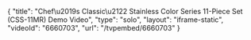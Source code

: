 {
    "title": "Chef\u2019s Classic\u2122 Stainless Color Series 11-Piece Set (CSS-11MR) Demo Video",
    "type": "solo",
    "layout": "iframe-static",
    "videoId": "6660703",
    "url": "\/tvpembed\/6660703"
}